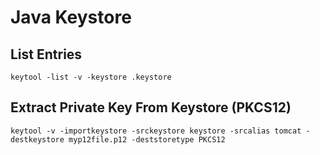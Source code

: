 # Java Keystore
## List Entries
```
keytool -list -v -keystore .keystore
```

## Extract Private Key From Keystore (PKCS12)
```
keytool -v -importkeystore -srckeystore keystore -srcalias tomcat -destkeystore myp12file.p12 -deststoretype PKCS12
```